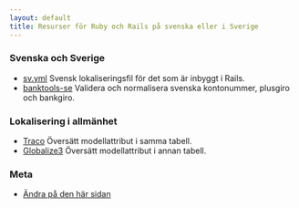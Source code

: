 ```yaml
---
layout: default
title: Resurser för Ruby och Rails på svenska eller i Sverige
---
```


### Svenska och Sverige

* [sv.yml](https://github.com/svenfuchs/rails-i18n/blob/master/rails/locale/sv.yml)
  Svensk lokaliseringsfil för det som är inbyggt i Rails.
* [banktools-se](https://github.com/barsoom/banktools-se)
  Validera och normalisera svenska kontonummer, plusgiro och bankgiro.

### Lokalisering i allmänhet

* [Traco](https://github.com/barsoom/traco)
  Översätt modellattribut i samma tabell.
* [Globalize3](https://github.com/svenfuchs/globalize3)
  Översätt modellattribut i annan tabell.

### Meta

* [Ändra på den här sidan](https://github.com/rails-se/rails-se.github.com/edit/master/resources.md)
